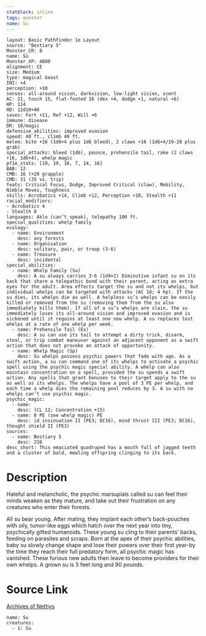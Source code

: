 ```yaml
---
statblock: inline
tags: monster
name: Su
---
```

```statblock
layout: Basic Pathfinder 1e Layout
source: "Bestiary 5"
Monster_CR: 8
name: Su
Monster_XP: 4800
alignment: CE
size: Medium
type: magical beast
INI: +4
perception: +10
senses: all-around vision, darkvision, low-light vision, scent
AC: 21, touch 15, flat-footed 16 (dex +4, dodge +1, natural +6)
HP: 114
HD: 12d10+48
saves: Fort +11, Ref +12, Will +6
immune: disease
DR: 10/magic
defensive_abilities: improved evasion
speed: 40 ft., climb 40 ft.
melee: bite +16 (1d8+4 plus 1d6 bleed), 2 claws +16 (1d6+4/19-20 plus grab)
special_attacks: bleed (1d6), pounce, prehensile tail, rake (2 claws +16, 1d6+4), whelp magic
pf1e_stats: [19, 19, 16, 7, 14, 16]
BAB: 12
CMB: 16 (+20 grapple)
CMD: 31 (35 vs. trip)
feats: Critical Focus, Dodge, Improved Critical (claw), Mobility, Nimble Moves, Toughness
skills: Acrobatics +14, Climb +12, Perception +10, Stealth +11
racial_modifiers:
- Acrobatics 4
- Stealth 8
languages: Aklo (can’t speak), telepathy 100 ft.
special_qualities: whelp family
ecology:
  - name: Environment
    desc: any forests
  - name: Organisation
    desc: solitary, pair, or troop (3-6)
  - name: Treasure
    desc: incidental
special_abilities:
  - name: Whelp Family (Su)
    desc: A su always carries 3-6 (1d4+2) Diminutive infant su on its back that share a telepathic bond with their parent, acting as extra eyes for the adult. Area effects target the su and not its whelps, but individual whelps can be targeted with attacks (AC 18; 4 hp). If the su dies, its whelps die as well. A helpless su’s whelps can be easily killed or removed from the su (removing them from the su also immediately kills them). If all of a su’s whelps are slain, the su immediately loses its all-around vision and improved evasion and is sickened until it regains at least one new whelp. A su replaces lost whelps at a rate of one whelp per week.
  - name: Prehensile Tail (Ex)
    desc: A su can use its tail to attempt a dirty trick, disarm, steal, or trip combat maneuver against an adjacent opponent as a swift action that does not provoke an attack of opportunity.
  - name: Whelp Magic (Sp)
    desc: Su whelps possess psychic powers that fade with age. As a swift action, a su can command one of its whelps to activate a psychic spell using the psychic magic special ability. A whelp can also maintain concentration on a spell, provided the su spends a swift action. Any spells that grant bonuses to their target apply to the su as well as its whelps. The whelps have a pool of 3 PE per whelp, and each time a whelp dies the remaining pool reduces by 3. A su with no whelps can’t use psychic magic.
psychic_magic:
  - name:
    desc: (CL 12; Concentration +15)
  - name: 0 PE (see whelp magic) PE
    desc: id insinuation II (PE3; DC16), mind thrust III (PE3; DC16), thought shield II (PE3)
sources:
  - name: Bestiary 5
    desc: 238
desc_short: This emaciated quadruped has a mouth full of jagged teeth and a cluster of bald, mewling offspring clinging to its back.
```
# Description
Hateful and melancholic, the psychic marsupials called su can feel their minds weaken as they mature, and take out their frustration on any creatures who enter their forests.

 All su bear young. After mating, they implant each other’s back-pouches with oily, tumor-like eggs which hatch over the next year into tiny, psychically gifted humanoids. These young su cling to their parents’ backs, feeding on parasites and scraps. Born at the apex of their psychic abilities, baby su slowly change shape and lose their powers over their first year-by the time they reach their full predatory form, all psychic magic has vanished. These furious new adults then leave to become providers for their own whelps. A grown su is 5 feet long and 90 pounds.
# Source Link
[Archives of Nethys](https://aonprd.com/MonsterDisplay.aspx?ItemName=Su)
```encounter-table
name: Su
creatures:
  - 1: Su
```
